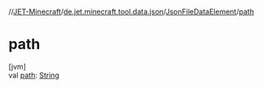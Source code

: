 //[JET-Minecraft](../../../index.md)/[de.jet.minecraft.tool.data.json](../index.md)/[JsonFileDataElement](index.md)/[path](path.md)

# path

[jvm]\
val [path](path.md): [String](https://kotlinlang.org/api/latest/jvm/stdlib/kotlin/-string/index.html)
